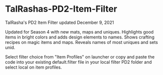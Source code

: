 # TalRashas-PD2-Item-Filter <br>
TalRasha's PD2 Item Filter updated December 9, 2021 <br>

Updated for Season 4 with new mats, maps and uniques. Highlights good items in bright colors and adds design elements to names. Shows crafting recipes on magic items and maps. Reveals names of most uniques and sets unid.<br>

Select filter choice from "Item Profiles" on launcher or copy and paste the code into your existing default.filter file in your local filter PD2 folder and select local on item profiles.
